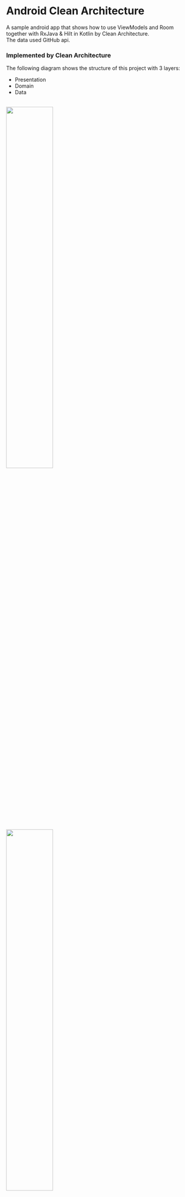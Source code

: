# Android Clean Architecture

A sample android app that shows how to use ViewModels and Room together with RxJava & Hilt in Kotlin by Clean Architecture.
<br>
The data used GitHub api.

### Implemented by Clean Architecture
The following diagram shows the structure of this project with 3 layers:
- Presentation
- Domain
- Data

<br>
<img src="https://user-images.githubusercontent.com/74607521/199665652-726988a1-cfa7-4a60-963a-6a8d58657480.png" width=50%/>
<br>
<img src="https://user-images.githubusercontent.com/74607521/199665664-33471f6e-3d63-4a8f-a668-75d0f8405295.png" width=50%/>
<br>

### Preview
<img src="https://user-images.githubusercontent.com/74607521/199665665-407417f6-62fe-4cdc-9e84-6fa48c9729ee.png" width=30%>
<br>

Developed By
------------------------------------
* NoKyungEun - <eunn.dev@gmail.com> 

License
------------------------------------
    Copyright 2022 NoKyungEun

    Licensed under the Apache License, Version 2.0 (the "License");
    you may not use this file except in compliance with the License.
    You may obtain a copy of the License at

       http://www.apache.org/licenses/LICENSE-2.0

    Unless required by applicable law or agreed to in writing, software
    distributed under the License is distributed on an "AS IS" BASIS,
    WITHOUT WARRANTIES OR CONDITIONS OF ANY KIND, either express or implied.
    See the License for the specific language governing permissions and
    limitations under the License.
